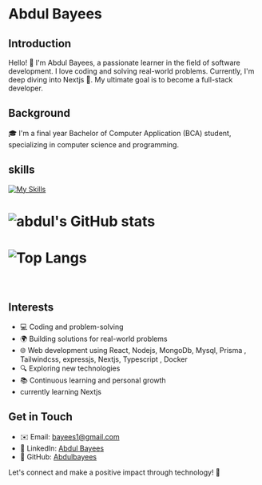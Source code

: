 # Abdul Bayees

## Introduction
Hello! 👋 I'm Abdul Bayees, a passionate learner in the field of software development. I love coding and solving real-world problems. Currently, I'm deep diving into Nextjs 🚀. My ultimate goal is to become a full-stack developer.


## Background
🎓 I'm a final year Bachelor of Computer Application (BCA) student, specializing in computer science and programming. 
## skills
[![My Skills](https://skills.thijs.gg/icons?i=html,css,javascript,nodejs,mongodb,react,git,github,c,java,python,photoshop&theme=light)](https://skills.thijs.gg)

 # ![abdul's GitHub stats](https://github-readme-stats.vercel.app/api?username=ab7022&show_icons=true)
 # ![Top Langs](https://github-readme-stats.vercel.app/api/top-langs/?username=ab7022&layout=compact)
 # <img src="https://komarev.com/ghpvc/?username=ab7022&style=flat-square&color=blue" alt=""/>

## Interests
- 💻 Coding and problem-solving
- 🌍 Building solutions for real-world problems
- 🌐 Web development using React, Nodejs, MongoDb, Mysql, Prisma , Tailwindcss, expressjs, Nextjs, Typescript , Docker
- 🔍 Exploring new technologies
- 📚 Continuous learning and personal growth
-   currently learning Nextjs

## Get in Touch
- ✉️ Email: bayees1@gmail.com
- 💼 LinkedIn: [Abdul Bayees](https://www.linkedin.com/in/abdul-bayees-2941b6202/)
- 🐙 GitHub: [Abdulbayees](https://github.com/ab7022dulbayees)

Let's connect and make a positive impact through technology! 🚀
